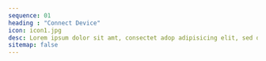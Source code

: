 ```yaml
---
sequence: 01
heading : "Connect Device"
icon: icon1.jpg
desc: Lorem ipsum dolor sit amt, consectet adop adipisicing elit, sed do eiusmod teporara incididunt ugt labore
sitemap: false
---
```

